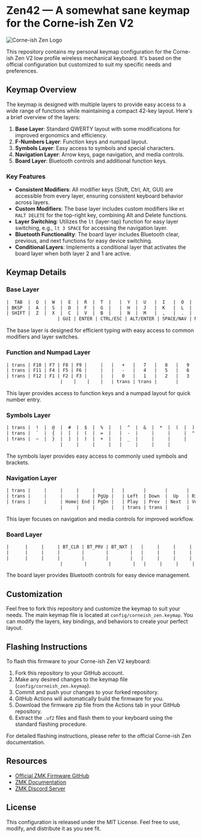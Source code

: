 # Zen42 — A somewhat sane keymap for the Corne-ish Zen V2

![Corne-ish Zen Logo](img/Zen_R3_sticker.png)

This repository contains my personal keymap configuration for the Corne-ish Zen V2 low profile wireless mechanical keyboard. It's based on the official configuration but customized to suit my specific needs and preferences.

## Keymap Overview

The keymap is designed with multiple layers to provide easy access to a wide range of functions while maintaining a compact 42-key layout. Here's a brief overview of the layers:

1. **Base Layer**: Standard QWERTY layout with some modifications for improved ergonomics and efficiency.
2. **F-Numbers Layer**: Function keys and numpad layout.
3. **Symbols Layer**: Easy access to symbols and special characters.
4. **Navigation Layer**: Arrow keys, page navigation, and media controls.
5. **Board Layer**: Bluetooth controls and additional function keys.

### Key Features

- **Consistent Modifiers**: All modifier keys (Shift, Ctrl, Alt, GUI) are accessible from every layer, ensuring consistent keyboard behavior across layers.
- **Custom Modifiers**: The base layer includes custom modifiers like `mt RALT DELETE` for the top-right key, combining Alt and Delete functions.
- **Layer Switching**: Utilizes the `lt` (layer-tap) function for easy layer switching, e.g., `lt 3 SPACE` for accessing the navigation layer.
- **Bluetooth Functionality**: The board layer includes Bluetooth clear, previous, and next functions for easy device switching.
- **Conditional Layers**: Implements a conditional layer that activates the board layer when both layer 2 and 1 are active.

## Keymap Details

### Base Layer

```txt
|  TAB  |  Q  |  W  |  E  |  R  |  T  |   |  Y  |  U   |  I   |  O  |  P  | ALT/DEL |
| BKSP  |  A  |  S  |  D  |  F  |  G  |   |  H  |  J   |  K   |  L  |  ;  |    '    |
| SHIFT |  Z  |  X  |  C  |  V  |  B  |   |  N  |  M   |  ,   |  .  |  /  |  SHIFT  |
                   | GUI | ENTER | CTRL/ESC | ALT/ENTER | SPACE/NAV | MENU/FN |
```

The base layer is designed for efficient typing with easy access to common modifiers and layer switches.

### Function and Numpad Layer

```txt
| trans | F10 | F7 | F8 | F9 |     |   |   +   |   7   |   8   |   9   |   *   | trans |
| trans | F11 | F4 | F5 | F6 |     |   |   -   |   4   |   5   |   6   |   /   |   =   |
| trans | F12 | F1 | F2 | F3 |     |   |   0   |   1   |   2   |   3   |   ,   | trans |
                    |    |    |    |   | trans | trans |       |
```

This layer provides access to function keys and a numpad layout for quick number entry.

### Symbols Layer

```txt
| trans |  !  |  @  |  #  |  $  |  %  |   |  ^  |  &  |  *  |  (  |  )  |    \   |
| trans |  `  |  {  |  [  |  (  |  =  |   |  -  |     |     |     |  "  |        |
| trans |  ~  |  }  |  ]  |  )  |  +  |   |  _  |     |     |     |     | trans  |
                    |     |     |     |   |     |     |     |
```

The symbols layer provides easy access to commonly used symbols and brackets.

### Navigation Layer

```txt
| trans |     |     |     |     |      |   |       |       |       |       | trans | trans |
| trans |     |     |     |     | PgUp |   | Left  | Down  |  Up   | Right | Mute  |       |
| trans |     |     | Home| End | PgDn |   | Play  | Prev  | Next  | Vol-  | Vol+  | trans |
                    |     |     |      |   | trans | trans |       |
```

This layer focuses on navigation and media controls for improved workflow.

### Board Layer

```txt
|      |     |     | BT_CLR | BT_PRV | BT_NXT |   |     |     |     |     |     |      |
|      |     |     |        |        |        |   |     |     |     |     |     |      |
|      |     |     |        |        |        |   |     |     |     |     |     |      |
                    |        |        |        |   |     |     |     |
```

The board layer provides Bluetooth controls for easy device management.

## Customization

Feel free to fork this repository and customize the keymap to suit your needs. The main keymap file is located at `config/corneish_zen.keymap`. You can modify the layers, key bindings, and behaviors to create your perfect layout.

## Flashing Instructions

To flash this firmware to your Corne-ish Zen V2 keyboard:

1. Fork this repository to your GitHub account.
2. Make any desired changes to the keymap file (`config/corneish_zen.keymap`).
3. Commit and push your changes to your forked repository.
4. GitHub Actions will automatically build the firmware for you.
5. Download the firmware zip file from the Actions tab in your GitHub repository.
6. Extract the `.uf2` files and flash them to your keyboard using the standard flashing procedure.

For detailed flashing instructions, please refer to the official Corne-ish Zen documentation.

## Resources

- [Official ZMK Firmware GitHub](https://github.com/zmkfirmware/zmk)
- [ZMK Documentation](https://zmk.dev/docs)
- [ZMK Discord Server](https://zmk.dev/community/discord/invite)

## License

This configuration is released under the MIT License. Feel free to use, modify, and distribute it as you see fit.
